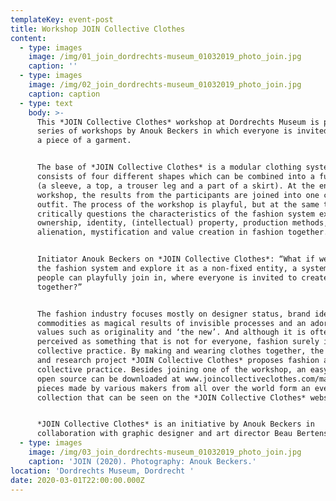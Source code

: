 ```yaml
---
templateKey: event-post
title: Workshop JOIN Collective Clothes
content:
  - type: images
    image: /img/01_join_dordrechts-museum_01032019_photo_join.jpg
    caption: ''
  - type: images
    image: /img/02_join_dordrechts-museum_01032019_photo_join.jpg
    caption: caption
  - type: text
    body: >-
      This *JOIN Collective Clothes* workshop at Dordrechts Museum is part of a
      series of workshops by Anouk Beckers in which everyone is invited to make
      a piece of a garment.


      The base of *JOIN Collective Clothes* is a modular clothing system that
      consists of four different shapes which can be combined into a full outfit
      (a sleeve, a top, a trouser leg and a part of a skirt). At the end of the
      workshop, the results from the participants are joined into one complete
      outfit. The process of the workshop is playful, but at the same time it
      critically questions the characteristics of the fashion system exploring
      ownership, identity, (intellectual) property, production methods,
      alienation, mystification and value creation in fashion together.


      Initiator Anouk Beckers on *JOIN Collective Clothes*: “What if we open up
      the fashion system and explore it as a non-fixed entity, a system where
      people can playfully join in, where everyone is invited to create fashion
      together?”


      The fashion industry focuses mostly on designer status, brand identity,
      commodities as magical results of invisible processes and an adoration of
      values such as originality and ‘the new’. And although it is often
      perceived as something that is not for everyone, fashion surely is a
      collective practice. By making and wearing clothes together, the design
      and research project *JOIN Collective Clothes* proposes fashion as a
      collective practice. Besides joining one of the workshop, an easy-to-use
      open source can be downloaded at www.joincollectiveclothes.com/manual. The
      pieces made by various makers from all over the world form an ever-growing
      collection that can be seen on the *JOIN Collective Clothes* website.


      *JOIN Collective Clothes* is an initiative by Anouk Beckers in
      collaboration with graphic designer and art director Beau Bertens.
  - type: images
    image: /img/03_join_dordrechts-museum_01032019_photo_join.jpg
    caption: 'JOIN (2020). Photography: Anouk Beckers.'
location: 'Dordrechts Museum, Dordrecht '
date: 2020-03-01T22:00:00.000Z
---
```

